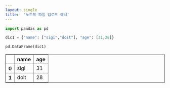 ```yaml
---
layout: single
title:  '노트북 파일 업로드 예시'
---
```


```python
import pandas as pd
```


```python
dic1 = {"name": ["sigi","doit"], "age": [31,28]}
```


```python
pd.DataFrame(dic1)
```




<div>
<style scoped>
    .dataframe tbody tr th:only-of-type {
        vertical-align: middle;
    }

    .dataframe tbody tr th {
        vertical-align: top;
    }

    .dataframe thead th {
        text-align: right;
    }
</style>
<table border="1" class="dataframe">
  <thead>
    <tr style="text-align: right;">
      <th></th>
      <th>name</th>
      <th>age</th>
    </tr>
  </thead>
  <tbody>
    <tr>
      <th>0</th>
      <td>sigi</td>
      <td>31</td>
    </tr>
    <tr>
      <th>1</th>
      <td>doit</td>
      <td>28</td>
    </tr>
  </tbody>
</table>
</div>


